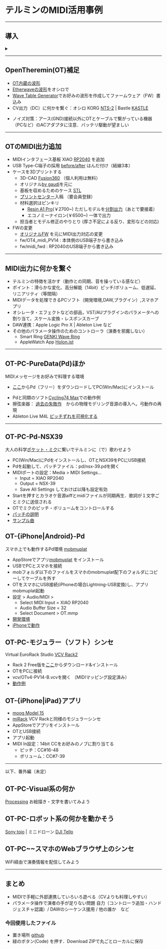 <!---
marp: true
theme: gaia
footer:"tes"
--->
# テルミンのMIDI活用事例
---
## 導入
<details>
<summary></summary>

- 動機：John Cageのテルミニストdis (1937,[出典](https://archive.org/details/silencelecturesw1961cage/page/4/mode/2up?q=Theremin))
<!--
テルミン博士が真に新しい可能性を持つ楽器を提供したにもかかわらず、
テルミニストはこの楽器を古い楽器のように聴かせることに全力を尽くし、
気持ち悪いほど甘〜いビブラートをかけ、過去の名作を苦労して演奏している。
テルミニスト＝検閲官によって、私たちは新しい音の体験から遮られている。
-->
---

- 狙い：音色やエフェクトの柔軟なコントロール、外部連携、音以外も含めた多様な表現のために

CV出力、MIDI出力を備えた（主な）テルミン

||model|CV out|MIDI out|
|--|--|--|--|
|moog|Claravox Centennial|O  (Pitch,Vol)|O|
|moog|Etherwave (new, Plus)|O   (Pitch,Vol,Gate)|-|
|moog|Theremini|O  (Pitch __or__  Vol)|O|
|**GaudiLabs**|**OpenTheremin**|O  (Pitch,Vol)|△|

今回の話題はClaravox, Thereminiでも適用可（たぶん）
</details>


---
## OpenTheremin(OT)補足
- [OT内蔵の波形](https://twitter.com/hrsm/status/1635980539391016960)
- [Etherwaveの波形](https://twitter.com/hrsm/status/1634918884951363584)をオシロで
- [Wave Table Generator](https://www.gaudi.ch/WaveGenerator/)でお好みの波形を作成してファームウェア（FW）書込み
- CV出力（DC）に何かを繋ぐ：オシロ KORG [NTS-2](https://www.korg.com/jp/products/dj/nts_2/) | Bastle [KASTLE](https://umbrella-company.jp/bastl-instruments-kastle-v1.5.html) 
<!--LittleBits [SynthKit](https://www.littlebits-jp.com/synth-kit)-->
- ノイズ対策：アース(GND)接続以外にOTとケーブルで繋がっている機器（PCなど）のACアダプタに注意．バッテリ駆動が望ましい

---
## OTのMIDI出力追加

- MIDIインタフェース基板 XIAO [RP2040](https://www.switch-science.com/products/7634) を追加
- USB Type-C端子の採用 [before/after](https://twitter.com/hrsm/status/1635315290937638914) はんだ付け（結線3本）
- ケースを3Dプリントする
  - 3D-CAD [Fusion360](https://www.autodesk.co.jp/products/fusion-360/personal) （個人利用は無料）
  - オリジナル[by gaudi](https://www.thingiverse.com/thing:5022371)を元に
  - 基板を収めるためのケース [STL](https://github.com/nomargin/opentheremin-synth/blob/main/case/OTv4midi-case4.stl) 
  - [プリントセンター](https://make.dmm.com/mypage/orders/)入稿 （要会員登録）
  - 材料選択はピンキリ
    - [Resin A1 Pro](https://twitter.com/hrsm/status/1657014608954290177)(￥2700~) ただしモデルを[分割出力](https://twitter.com/hrsm/status/1650527816440762371)（あとで要接着）
    - エコノミーナイロン(￥6500~) 一体で出力
  - 担当者とモデル修正のやりとり (厚さ不足による反り、変形などの対応)
- FWの変更
  - [オリジナルFW](https://raw.githubusercontent.com/MrDham/OpenTheremin_V3_with_MIDI/master/Quick%20guide%20open%20theremin%20midi.bmp) を元にMIDI出力対応の変更 
  - fw/OT4_midi_PV14 : 本体側のUSB端子から書き込み
  - fw/midi_fwd : RP2040のUSB端子から書き込み

---
## MIDI出力に何かを繋ぐ

- テルミンの特徴を活かす（動作との同期、音を操っている感など）
- ポイント：滑らかな変化、高分解能（14bit）ピッチ/ボリューム、低遅延、リニアリティ（等間隔）
- MIDIデータを処理できるPCソフト（開発環境,DAW,プラグイン）,スマホアプリ
- オシレータ・エフェクトなどの部品，VST/AUプラグインのパラメータへの割り当て，スケール変換・レスポンスカーブ
- DAW連携：Apple Logic Pro X | Ableton Live など
- その他のパラメータ操作のためのコントローラ（演奏を邪魔しない）
  - Smart Ring [GENKI Wave Ring](https://genkiinstruments.com/products/wave) 
  - AppleWatch App [Holon.ist](https://holon.ist/sensors/)

---
## OT-PC-PureData(Pd)ほか
MIDIメッセージをお好みで料理する環境 
- [ここ](https://puredata.info/downloads/pure-data)からPd（フリー）をダウンロードしてPC(Win/Mac)にインストール
<!--| [Cycling'74 Max](https://cycling74.com/products/max) -->
<!-- https://twitter.com/hrsm/status/1434858040449064961 -->
- Pdと同類のソフト[Cycling74 Max](https://twitter.com/hrsm/status/1630948258364411905)での動作例
- 擦弦楽器： [過去の失敗作](https://twitter.com/hrsm/status/1256485884989300736)　からの物理モデリング音源の導入へ，弓動作の再現
- Ableton Live M4L [ピッチずれを可視化する](https://www.youtube.com/watch?v=sdA-xh-cczo) 
<!-- 両手でpitch haptic feedback-->
<!-- velocityの導入 -->

---
## OT-PC-Pd-NSX39
大人の科学[ポケット・ミク](https://otonanokagaku.net/nsx39/)に繋いでテルミンに（で）歌わせよう　
- PC(Win/Mac)にPdをインストールし、OTとNSX39をPCにUSB接続
- Pdを起動して、パッチファイル：pd/nsx-39.pdを開く
- MIDIポートの設定：Media > MIDI Settings...
  - Input = XIAO RP2040
  - Output = NSX-39
  - Save All Settings しておけば以降も設定有効
- Startを押すとカラオケ音源aiffとmidiファイルが同期再生．歌詞が１文字ごとミクに送信される
- OTでミクのピッチ・ボリュームをコントロールする
- [パッチの説明](pd/nsx-39.pdf)
- [サンプル曲](https://youtu.be/P2sz72szwRA)


## OT-{iPhone|Android}-Pd
スマホ上でも動作するPd環境 [mobmuplat](https://danieliglesia.com/mobmuplat/)
- AppStoreでアプリ[mobmuplat](https://apps.apple.com/jp/app/mobmuplat/id597679399) をインストール
- USBでPCとスマホを接続
- mobフォルダ以下のファイルをスマホのmobmuplat配下のフォルダにコピーしてケーブルを外す
- OTをスマホにUSB接続(iPhoneの場合Lightning-USB変換)し、アプリmobmuplat起動
- 設定 > Audio/MIDI >
  - Select MIDI Input = XIAO RP2040 
  - Audio Buffer Size = 32
  - Select Document > OT.mmp
- [開発環境](https://twitter.com/hrsm/status/1639640535337168896)
- [iPhoneで動作](https://twitter.com/hrsm/status/1632759321804279809)

## OT-PC-モジュラー（ソフト）シンセ
Virtual EuroRack Studio [VCV Rack2](https://vcvrack.com/Rack)
- Rack 2 Free版を[ここ](https://vcvrack.com/Rack#get)からダウンロード&インストール
- OTをPCに接続
- vcv/OTv4-PV14-B.vcvを開く （MIDIマッピング設定済み）
- [動作例](https://twitter.com/hrsm/status/1657545338763505664)

## OT-{iPhone|iPad}アプリ
- [moog Model 15](https://apps.apple.com/jp/app/model-15-modular-synthesizer/id1041465860) 
- [miRack](https://apps.apple.com/jp/app/mirack/id1468259834) VCV Rackと同様のモジュラーシンセ
- AppStoreでアプリをインストール
- OTとUSB接続
- アプリ起動
- MIDI In設定：14bit CCをお好みのノブに割り当てる
  - ピッチ：CC#16-48
  - ボリューム：CC#7-39

*** 
以下、番外編（未定）

## OT-PC-Visual系の何か
[Processing](https://processing.org/)
お絵描き・文字を書いてみよう

## OT-PC-ロボット系の何かを動かそう
[Sony toio](https://toio.io/programming/#28) | 
ミニドローン [DJI Tello](https://www.ryzerobotics.com/jp/tello-edu)

## OT-PC~~スマホのWebブラウザ上のシンセ
WiFi経由で演奏情報を配信してみよう

***

## まとめ
- MIDIで手軽に外部連携していろいろ遊べる（CVよりも料理しやすい）
- パラメータ操作で演者の手が足りない問題
自力（コントローラ追加・ハンドジェスチャ認識）/ DAWのシーケンス援用 / 他の誰か　など

### 今回使用したファイル
- 置き場所 [github](https://github.com/nomargin/opentheremin-synth)
- 緑のボタン(Code) を押す．Download ZIPで丸ごとローカルに保存

